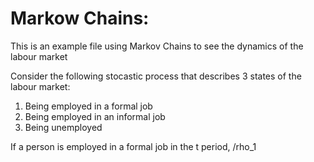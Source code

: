 # Markow Chains:
This is an example file using Markov Chains to see the dynamics of the labour
market

Consider the following stocastic process that describes 3 states of the labour
market:
1) Being employed in a formal job
2) Being employed in an informal job
3) Being unemployed

If a person is employed in a formal job in the t period, /rho_1
